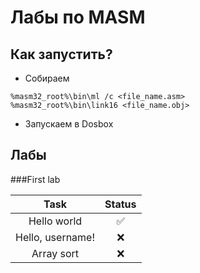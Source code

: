 # Лабы по MASM

## Как запустить?
* Собираем
```
%masm32_root%\bin\ml /c <file_name.asm>
%masm32_root%\bin\link16 <file_name.obj>
```
* Запускаем в Dosbox

## Лабы

###First lab 

| Task     | Status  |
|:--------:|:-------:|
| Hello world | :white_check_mark: |
| Hello, username! | :x:|
| Array sort | :x: |
